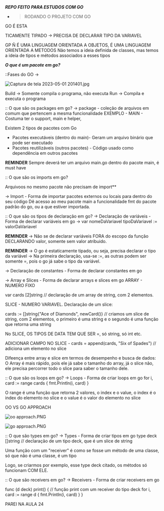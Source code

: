 ***REPO FEITO PARA ESTUDOS COM GO***

- > RODANDO O PROJETO COM GO
  
GO É ESTA

TICAMENTE TIPADO -> PRECISA DE DECLARAR TIPO DA VARIAVEL

GP Ñ É UMA LINGUAGEM ORIENTADA A OBJETOS, É UMA LINGUAGEM ORIENTADA A METODOS
Não temos a ideia definida de classes, mas temos a ideia de tipos e métodos associados a esses tipos


***O que é um pacote em go?*** 

::Fases do GO -> 

![Captura de tela 2023-05-01 201401.jpg](..%2F..%2F..%2FDesktop%2FimagensEstudos%2FCaptura%20de%20tela%202023-05-01%20201401.jpg)

Build -> Somente compila o programa, não executa
Run -> Compila e executa o programa

:: O que são os packages em go?
 -> package - coleção de arquivos em comum que pertencem a mesma funcionalidade
EXEMPLO - MAIN - Costuma ter o support, main e helper, 

Existem 2 tipos de pacotes com Go
- Pacotes executáveis (dentro do main)- Geram um arquivo binário que pode ser executado
- Pacotes reutilizáveis (outros pacotes) - Código usado como dependência em outros pacotes

**REMINDER** Sempre deverá ter um arquivo main.go dentro do pacote main, é must have 

:: O que são os imports em go?

Arquivoos no mesmo pacote não precisam de import**

-> Import - Forma de importar pacotes externos ou locais para dentro do seu código
Dê acesso ao meu pacote main a funcionalidade fmt do pacote padrão do go, ou a que estiver importada.

:: O que são os tipos de declaração em go?
-> Declaração de variáveis - Forma de declarar variáveis em go -> var nomeDaVariavel tipoDaVariavel := valorDaVariavel

**REMINDER** -> Não se de declarar variáveis FORA do escopo da função DECLARANDO valor, somente sem valor atribuido.

**REMINDER** -> O go é estaticamente tipado, ou seja, precisa declarar o tipo da variável
-> Na primeira declaração, usa-se :=, as outras podem ser somente =, pois o go já sabe o tipo da variável.


-> Declaração de constantes - Forma de declarar constantes em go 

-> Array e Slices - Forma de declarar arrays e slices em go
ARRAY - NUMERO FIXO

var cards [2]string // declaração de um array de string, com 2 elementos.

SLICE - NUMERO VARIAVEL. Declaração de um slice:

cards := []string{"Ace of Diamonds", newCard()} //
criamos um slice de string, com 2 elementos, o primeiro é uma string e o segundo é uma função que retorna uma string


No SLICE, OS TIPOS DE DATA TEM QUE SER =, só string, só int etc.

ADICIONAR CAMPO NO SLICE - cards = append(cards, "Six of Spades") // adiciona um elemento no slice

Difeença entre array e slice em termos de desempenho e busca de dados:
 O Array é mais rápido, pois ele já sabe o tamanho do array, já o slice não, ele precisa percorrer todo o slice para saber o tamanho dele.

:: O que são os loops em go?
-> Loops - Forma de criar loops em go
 for i, card := range cards {
        fmt.Println(i, card)
    }

O range é uma função que retorna 2 valores, o index e o value, o index é o index do elemento no slice e o value é o valor do elemento no slice

OO VS GO APPROACH

![oo approach.PNG](..%2F..%2F..%2FDesktop%2FimagensEstudos%2Foo%20approach.PNG)

![go approach.PNG](..%2F..%2F..%2FDesktop%2FimagensEstudos%2Fgo%20approach.PNG)

:: O que são types em go?
-> Types - Forma de criar tipos em go
type deck []string // declaração de um tipo deck, que é um slice de string

Uma função com um "receiver" é como se fosse um método de uma classe, só que não é uma classe, é um tipo

Logo, se criarmos por exemplo, esse type deck citado, os métodos só funcionam COM ELE.

:: O que são receivers em go?
-> Receivers - Forma de criar receivers em go



func (d deck) print() { // função print com um receiver do tipo deck
    for i, card := range d {
        fmt.Println(i, card)
    }
}

PAREI NA AULA 24